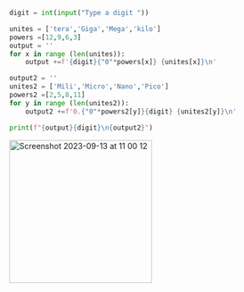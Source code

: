 ```py
digit = int(input("Type a digit "))

unites = ['tera','Giga','Mega','kilo']
powers =[12,9,6,3]
output = ''
for x in range (len(unites)):
    output +=f'{digit}{"0"*powers[x]} {unites[x]}\n'

output2 = ''
unites2 = ['Mili','Micro','Nano','Pico']
powers2 =[2,5,8,11]
for y in range (len(unites2)):
    output2 +=f'0.{"0"*powers2[y]}{digit} {unites2[y]}\n'

print(f"{output}{digit}\n{output2}")
```
<img width="256" alt="Screenshot 2023-09-13 at 11 00 12" src="https://github.com/NaomiRozenberg/unit-1/assets/142605919/d44e8880-94ad-41e3-9efa-a42c5a7cb1e4">
